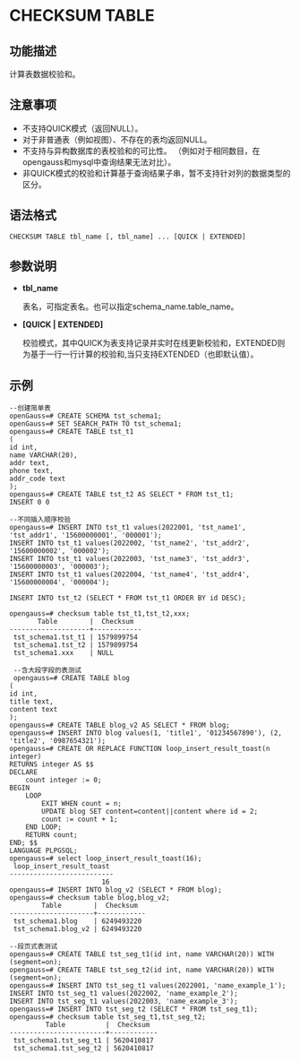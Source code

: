 # CHECKSUM TABLE

## 功能描述<a name="zh-cn_topic_0283137542_zh-cn_topic_0237122167_zh-cn_topic_0059778902_s86b6c9741c7741d3976c5e358e8d5486"></a>

计算表数据校验和。

## 注意事项<a name="zh-cn_topic_0283137542_zh-cn_topic_0237122167_zh-cn_topic_0059778902_sdd2da7fe44624eb99ee77013ff96c6bd"></a>

- 不支持QUICK模式（返回NULL）。
- 对于非普通表（例如视图）、不存在的表均返回NULL。
- 不支持与异构数据库的表校验和的可比性。
（例如对于相同数目，在opengauss和mysql中查询结果无法对比）。
- 非QUICK模式的校验和计算基于查询结果子串，暂不支持针对列的数据类型的区分。

## 语法格式<a name="zh-cn_topic_0283137542_zh-cn_topic_0237122167_zh-cn_topic_0059778902_se242be9719f44731b261539dbd42d7b9"></a>

```
CHECKSUM TABLE tbl_name [, tbl_name] ... [QUICK | EXTENDED]
```

## 参数说明<a name="zh-cn_topic_0283137542_zh-cn_topic_0237122167_zh-cn_topic_0059778902_s06dfa4f09bfd4e0d9826a80e6a91b0a6"></a>

- **tbl_name**
  
   表名，可指定表名。也可以指定schema_name.table_name。
   
- **[QUICK | EXTENDED]**

   校验模式，其中QUICK为表支持记录并实时在线更新校验和，EXTENDED则为基于一行一行计算的校验和,当只支持EXTENDED（也即默认值）。

## 示例<a name="zh-cn_topic_0283137542_zh-cn_topic_0237122167_zh-cn_topic_0059778902_sfff14489321642278317cf06cd89810d"></a>

```
--创建简单表
openGauss=# CREATE SCHEMA tst_schema1;
openGauss=# SET SEARCH_PATH TO tst_schema1;
opengauss=# CREATE TABLE tst_t1
(
id int,
name VARCHAR(20),
addr text,
phone text,
addr_code text
);
opengauss=# CREATE TABLE tst_t2 AS SELECT * FROM tst_t1;
INSERT 0 0

--不同插入顺序校验
opengauss=# INSERT INTO tst_t1 values(2022001, 'tst_name1', 'tst_addr1', '15600000001', '000001');
INSERT INTO tst_t1 values(2022002, 'tst_name2', 'tst_addr2', '15600000002', '000002');
INSERT INTO tst_t1 values(2022003, 'tst_name3', 'tst_addr3', '15600000003', '000003');
INSERT INTO tst_t1 values(2022004, 'tst_name4', 'tst_addr4', '15600000004', '000004');

INSERT INTO tst_t2 (SELECT * FROM tst_t1 ORDER BY id DESC);

opengauss=# checksum table tst_t1,tst_t2,xxx;
       Table        |  Checksum  
--------------------+------------
 tst_schema1.tst_t1 | 1579899754
 tst_schema1.tst_t2 | 1579899754
 tst_schema1.xxx    | NULL
 
 --含大段字段的表测试
 opengauss=# CREATE TABLE blog
(
id int,
title text,
content text
);
opengauss=# CREATE TABLE blog_v2 AS SELECT * FROM blog;
opengauss=# INSERT INTO blog values(1, 'title1', '01234567890'), (2, 'title2', '0987654321');
opengauss=# CREATE OR REPLACE FUNCTION loop_insert_result_toast(n integer)
RETURNS integer AS $$
DECLARE
    count integer := 0;
BEGIN
    LOOP
        EXIT WHEN count = n;
        UPDATE blog SET content=content||content where id = 2;
        count := count + 1;
    END LOOP;
    RETURN count;
END; $$
LANGUAGE PLPGSQL;
opengauss=# select loop_insert_result_toast(16);
 loop_insert_result_toast 
--------------------------
                       16
opengauss=# INSERT INTO blog_v2 (SELECT * FROM blog);
opengauss=# checksum table blog,blog_v2;
        Table        |  Checksum  
---------------------+------------
 tst_schema1.blog    | 6249493220
 tst_schema1.blog_v2 | 6249493220

--段页式表测试
opengauss=# CREATE TABLE tst_seg_t1(id int, name VARCHAR(20)) WITH (segment=on);
opengauss=# CREATE TABLE tst_seg_t2(id int, name VARCHAR(20)) WITH (segment=on);
opengauss=# INSERT INTO tst_seg_t1 values(2022001, 'name_example_1');
INSERT INTO tst_seg_t1 values(2022002, 'name_example_2');
INSERT INTO tst_seg_t1 values(2022003, 'name_example_3');
opengauss=# INSERT INTO tst_seg_t2 (SELECT * FROM tst_seg_t1);
opengauss=# checksum table tst_seg_t1,tst_seg_t2;
         Table          |  Checksum  
------------------------+------------
 tst_schema1.tst_seg_t1 | 5620410817
 tst_schema1.tst_seg_t2 | 5620410817
```
